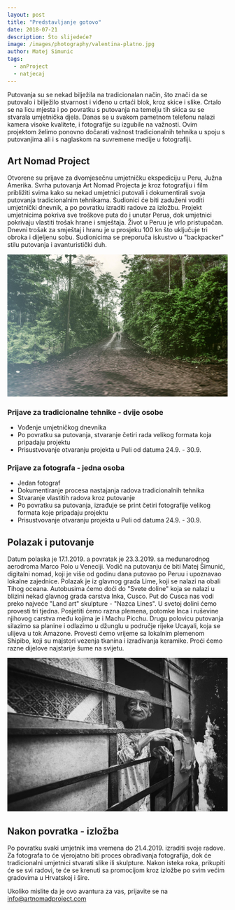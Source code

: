 ```yaml
---
layout: post
title: "Predstavljanje gotovo"
date: 2018-07-21
description: Što slijedeće?
image: /images/photography/valentina-platno.jpg
author: Matej Simunic
tags:
  - anProject
  - natjecaj
---
```


Putovanja su se nekad bilježila na tradicionalan način, što znači da se putovalo i bilježilo stvarnost i viđeno u crtaći blok, kroz skice i slike. Crtalo se na licu mjesta i po povratku s putovanja na temelju tih skica su se stvarala umjetnička djela. Danas se u svakom pametnom telefonu nalazi kamera visoke kvalitete, i fotografije su izgubile na važnosti.
Ovim projektom želimo ponovno dočarati važnost tradicionalnih tehnika u spoju s putovanjima ali i s naglaskom na suvremene medije u fotografiji.


## Art Nomad Project

Otvorene su prijave za dvomjesečnu umjetničku ekspediciju u Peru, Južna Amerika.
Svrha putovanja Art Nomad Projecta je kroz fotografiju i film približiti svima kako su nekad umjetnici putovali i dokumentirali svoja putovanja tradicionalnim tehnikama.
Sudionici će biti zaduženi voditi umjetnički dnevnik, a po povratku izraditi radove za izložbu.
Projekt umjetnicima pokriva sve troškove puta do i unutar Perua, dok umjetnici pokrivaju vlastiti trošak hrane i smještaja.
Život u Peruu je vrlo pristupačan. Dnevni trošak za smještaj i hranu je u prosjeku 100 kn što uključuje tri obroka i dijeljenu sobu.
Sudionicima se preporuča iskustvo u "backpacker" stilu putovanja i avanturistički duh.

![Placeholder](/assets/images/cesta-djeca.jpg)

### Prijave za tradicionalne tehnike - dvije osobe
- Vođenje umjetničkog dnevnika
- Po povratku sa putovanja, stvaranje četiri rada velikog formata koja pripadaju projektu
- Prisustvovanje otvaranju projekta u Puli od datuma 24.9. - 30.9.

### Prijave za fotografa - jedna osoba
- Jedan fotograf
- Dokumentiranje procesa nastajanja radova tradicionalnih tehnika
- Stvaranje vlastitih radova kroz putovanje
- Po povratku sa putovanja, izrađuje se print četiri fotografije velikog formata koje pripadaju projektu
- Prisustvovanje otvaranju projekta u Puli od datuma 24.9. - 30.9.

## Polazak i putovanje
Datum polaska je 17.1.2019. a povratak je 23.3.2019. sa međunarodnog aerodroma Marco Polo u Veneciji.
Vodič na putovanju će biti Matej Šimunić, digitalni nomad, koji je više od godinu dana putovao po Peruu i
upoznavao lokalne zajednice. Polazak je iz glavnog grada Lime, koji se nalazi na obali Tihog oceana. Autobusima ćemo doći do "Svete doline" koja se nalazi u blizini nekad glavnog grada carstva Inka, Cusco.
Put do Cusca nas vodi preko najveće "Land art" skulpture - "Nazca Lines". U svetoj dolini ćemo provesti tri tjedna. Posjetiti ćemo razna plemena, potomke Inca i ruševine njihovog carstva među kojima je i Machu Picchu. Drugu polovicu putovanja silazimo sa planine i odlazimo u džunglu u područje rijeke Ucayali, koja se ulijeva u tok Amazone. Provesti ćemo vrijeme sa
lokalnim plemenom Shipibo, koji su majstori vezenja tkanina i izrađivanja keramike. Proći ćemo razne dijelove najstarije šume na svijetu.

![Placeholder](/assets/images/baba.jpg#full)

## Nakon povratka - izložba

Po povratku svaki umjetnik ima vremena do 21.4.2019. izraditi svoje radove. Za fotografa to će vjerojatno biti proces obrađivanja fotografija, dok će tradicionalni umjetnici stvarati slike ili skulpture. Nakon isteka roka, prikupiti će se svi radovi, te će se krenuti sa promocijom kroz izložbe po svim većim gradovima u Hrvatskoj i šire.



Ukoliko mislite da je ovo avantura za vas, prijavite se na info@artnomadproject.com

